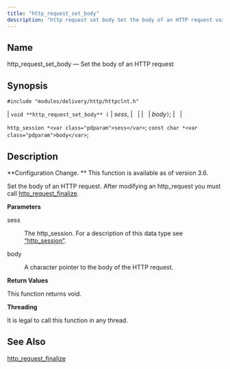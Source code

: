 ```yaml
---
title: "http_request_set_body"
description: "http request set body Set the body of an HTTP request void http request set body sess body http session sess const char body Configuration Change This function is available as of version 3 6 Set the body of an HTTP request After modifying an http request you must call..."
---
```


<a name="apis.http_request_set_body"></a> 
## Name

http_request_set_body — Set the body of an HTTP request

## Synopsis

`#include "modules/delivery/http/httpclnt.h"`

| `void **http_request_set_body** (` | <var class="pdparam">sess</var>, |   |
|   | <var class="pdparam">body</var>`)`; |   |

`http_session *<var class="pdparam">sess</var>`;
`const char *<var class="pdparam">body</var>`;<a name="idp52614704"></a> 
## Description

**Configuration Change. ** This function is available as of version 3.6.

Set the body of an HTTP request. After modifying an http_request you must call [http_request_finalize](/momentum/3/3-api/apis-http-request-finalize).

**<a name="idp52618208"></a> Parameters**

<dl class="variablelist">

<dt>sess</dt>

<dd>

The http_session. For a description of this data type see [“http_session”](/momentum/3/3-api/structs-http-session).

</dd>

<dt>body</dt>

<dd>

A character pointer to the body of the HTTP request.

</dd>

</dl>

**<a name="idp52623408"></a> Return Values**

This function returns void.

**<a name="idp52624320"></a> Threading**

It is legal to call this function in any thread.

<a name="idp52625424"></a> 
## See Also

[http_request_finalize](/momentum/3/3-api/apis-http-request-finalize)
